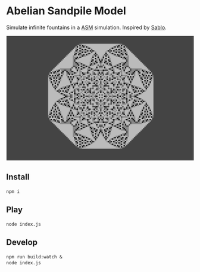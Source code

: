 # Abelian Sandpile Model
Simulate infinite fountains in a [ASM](http://en.wikipedia.org/wiki/Abelian_sandpile_model) simulation. Inspired by [Sablo](http://www.disportium.com/index.html#sablo).

![](screenshot.png)

## Install

   ```
npm i
   ```

## Play

   ```
node index.js
   ```

## Develop

   ```
npm run build:watch &
node index.js
   ```
